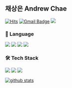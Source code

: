 ## 채상은 Andrew Chae

[![Hits](https://hits.seeyoufarm.com/api/count/incr/badge.svg?url=https%3A%2F%2Fgithub.com%2Fandrewchea4&count_bg=%238296E7&title_bg=%23555555&icon=github.svg&icon_color=%23E7E7E7&title=Hits&edge_flat=false)](https://hits.seeyoufarm.com)
[![Gmail Badge](https://img.shields.io/badge/Gmail-df7c77?style=flat&logo=Gmail&logoColor=white)](mailto:andrewchae48@gmail.com)
<a href="https://velog.io/@andrewchea" target="_blank"><img src="https://img.shields.io/badge/Velog-20c997?style=flat-square&logo=Vimeo&logoColor=white"/></a>

### 👀 Language
<img src="https://img.shields.io/badge/C Language-A8B9CC?style=flat-square&logo=c&logoColor=white"/> <img src="https://img.shields.io/badge/C++-00599C?style=flat-square&logo=cplusplus&logoColor=white"/> <img src="https://img.shields.io/badge/Java -007396?style=flat-square&logo=java&logoColor=white"/> <img src="https://img.shields.io/badge/Python -3776AB?style=flat-square&logo=python&logoColor=white"/>

### 🛠 Tech Stack
<img src="https://img.shields.io/badge/Apache Hadoop -66CCFF?style=flat-square&logo=apachehadoop&logoColor=black"/> <img src="https://img.shields.io/badge/Apache Spark -E25A1C?style=flat-square&logo=apachespark&logoColor=white"/> <img src="https://img.shields.io/badge/MySQL -4479A1?style=flat-square&logo=mysql&logoColor=white"/>

[![github stats](https://github-readme-stats.vercel.app/api?username=andrewchea4&count_private=true&bg_color=FFFFFF&title_color=4A496F&show_icons=true&icon_color=4A496F&text_color=353535&custom_title=Status)](https://github.com/anuraghazra/github-readme-stats)
